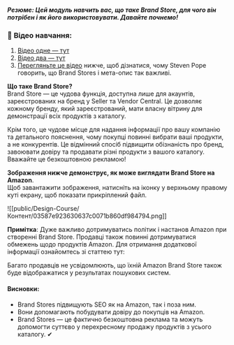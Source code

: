 ##### **Резюме**: Цей модуль навчить вас, що таке Brand Store, для чого він потрібен і як його використовувати. Давайте почнемо!

### 🎥 **Відео навчання**:
1. [Відео одне — тут](https://www.youtube.com/watch?v=3BBiOaMehpc&t=1s)
2. [Відео два — тут](https://www.youtube.com/watch?v=X8SWLEV9B64)
3. [Перегляньте це відео](https://www.youtube.com/watch?v=L8iq6h75dgo) нижче, щоб дізнатися, чому Steven Pope говорить, що Brand Stores і мета-опис так важливі.

**Що таке Brand Store?**  
Brand Store — це чудова функція, доступна лише для акаунтів, зареєстрованих на бренд у Seller та Vendor Central. Це дозволяє кожному бренду, який зареєстрований, мати власну вітрину для демонстрації всіх продуктів з каталогу.

Крім того, це чудове місце для надання інформації про вашу компанію та детального пояснення, чому покупці повинні вибрати ваші продукти, а не конкурентів. Це відмінний спосіб підвищити обізнаність про бренд, завоювати довіру та продавати різні продукти з вашого каталогу. Вважайте це безкоштовною рекламою!

**Зображення нижче демонструє, як може виглядати Brand Store на Amazon**.  
Щоб завантажити зображення, натисніть на іконку у верхньому правому куті екрану, щоб показати прикріплений файл.

![[public/Design-Course/Контент/03587e923630637c0071b860df984794.png]]

**Примітка**: Дуже важливо дотримуватись політик і настанов Amazon при створенні Brand Store. Продавці також повинні дотримуватися обмежень щодо продуктів Amazon. Для отримання додаткової інформації ознайомтесь зі статтею тут:

Багато продавців не усвідомлюють, що їхній Amazon Brand Store також буде відображатися у результатах пошукових систем.

#### **Висновки**:
- Brand Stores підвищують SEO як на Amazon, так і поза ним.
- Вони допомагають побудувати довіру до покупців на Amazon.
- Brand Stores — це фактично безкоштовна реклама та можуть допомогти суттєво у перехресному продажу продуктів з усього каталогу. ✔